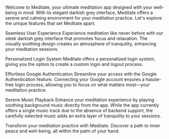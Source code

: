 Welcome to Meditate, your ultimate meditation app designed with your well-being in mind. With its elegant darkish grey interface, Meditate offers a serene and calming environment for your meditation practice. Let's explore the unique features that set Meditate apart.

Seamless User Experience
Experience meditation like never before with our sleek darkish grey interface that promotes focus and relaxation. The visually soothing design creates an atmosphere of tranquility, enhancing your meditation sessions.

Personalized Login System
Meditate offers a personalized login system, giving you the option to create a custom login and logout process.

Effortless Google Authentication
Streamline your access with the Google Authentication feature. Connecting your Google account ensures a hassle-free login process, allowing you to focus on what matters most—your meditation practice.

Serene Music Playback
Enhance your meditation experience by playing soothing background music directly from the app. While the app currently offers a single music track due to the absence of backend support, the carefully selected music adds an extra layer of tranquility to your sessions.


Transform your meditation practice with Meditate. Discover a path to inner peace and well-being, all within the palm of your hand.
